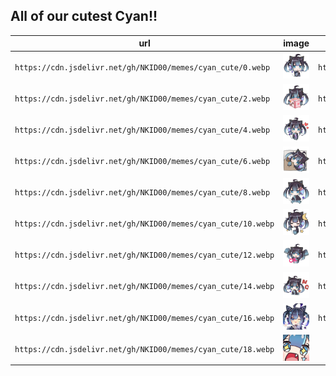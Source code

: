 ## All of our cutest Cyan!!

|url|image|url|image|
|---|---|---|---|
|`https://cdn.jsdelivr.net/gh/NKID00/memes/cyan_cute/0.webp`|![](./0.webp)|`https://cdn.jsdelivr.net/gh/NKID00/memes/cyan_cute/1.webp`|![](./1.webp)|
|`https://cdn.jsdelivr.net/gh/NKID00/memes/cyan_cute/2.webp`|![](./2.webp)|`https://cdn.jsdelivr.net/gh/NKID00/memes/cyan_cute/3.webp`|![](./3.webp)|
|`https://cdn.jsdelivr.net/gh/NKID00/memes/cyan_cute/4.webp`|![](./4.webp)|`https://cdn.jsdelivr.net/gh/NKID00/memes/cyan_cute/5.webp`|![](./5.webp)|
|`https://cdn.jsdelivr.net/gh/NKID00/memes/cyan_cute/6.webp`|![](./6.webp)|`https://cdn.jsdelivr.net/gh/NKID00/memes/cyan_cute/7.webp`|![](./7.webp)|
|`https://cdn.jsdelivr.net/gh/NKID00/memes/cyan_cute/8.webp`|![](./8.webp)|`https://cdn.jsdelivr.net/gh/NKID00/memes/cyan_cute/9.webp`|![](./9.webp)|
|`https://cdn.jsdelivr.net/gh/NKID00/memes/cyan_cute/10.webp`|![](./10.webp)|`https://cdn.jsdelivr.net/gh/NKID00/memes/cyan_cute/11.webp`|![](./11.webp)|
|`https://cdn.jsdelivr.net/gh/NKID00/memes/cyan_cute/12.webp`|![](./12.webp)|`https://cdn.jsdelivr.net/gh/NKID00/memes/cyan_cute/13.webp`|![](./13.webp)|
|`https://cdn.jsdelivr.net/gh/NKID00/memes/cyan_cute/14.webp`|![](./14.webp)|`https://cdn.jsdelivr.net/gh/NKID00/memes/cyan_cute/15.webp`|![](./15.webp)|
|`https://cdn.jsdelivr.net/gh/NKID00/memes/cyan_cute/16.webp`|![](./16.webp)|`https://cdn.jsdelivr.net/gh/NKID00/memes/cyan_cute/17.webp`|![](./17.webp)|
|`https://cdn.jsdelivr.net/gh/NKID00/memes/cyan_cute/18.webp`|![](./18.webp)|||
